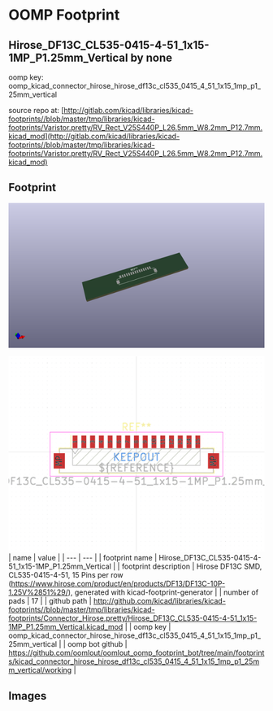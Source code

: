 # OOMP Footprint  
## Hirose_DF13C_CL535-0415-4-51_1x15-1MP_P1.25mm_Vertical  by none  
  
oomp key: oomp_kicad_connector_hirose_hirose_df13c_cl535_0415_4_51_1x15_1mp_p1_25mm_vertical  
  
source repo at: [http://gitlab.com/kicad/libraries/kicad-footprints//blob/master/tmp/libraries/kicad-footprints/Varistor.pretty/RV_Rect_V25S440P_L26.5mm_W8.2mm_P12.7mm.kicad_mod](http://gitlab.com/kicad/libraries/kicad-footprints//blob/master/tmp/libraries/kicad-footprints/Varistor.pretty/RV_Rect_V25S440P_L26.5mm_W8.2mm_P12.7mm.kicad_mod)  
## Footprint  
  
[![working_kicad_pcb_3d.png](working_kicad_pcb_3d_600.png)](working_kicad_pcb_3d.png)  
  
[![working.png](working_600.png)](working.png)  
| name | value | 
| --- | --- | 
| footprint name | Hirose_DF13C_CL535-0415-4-51_1x15-1MP_P1.25mm_Vertical | 
| footprint description | Hirose DF13C SMD, CL535-0415-4-51, 15 Pins per row (https://www.hirose.com/product/en/products/DF13/DF13C-10P-1.25V%2851%29/), generated with kicad-footprint-generator | 
| number of pads | 17 | 
| github path | http://github.com/kicad/libraries/kicad-footprints//blob/master/tmp/libraries/kicad-footprints/Connector_Hirose.pretty/Hirose_DF13C_CL535-0415-4-51_1x15-1MP_P1.25mm_Vertical.kicad_mod | 
| oomp key | oomp_kicad_connector_hirose_hirose_df13c_cl535_0415_4_51_1x15_1mp_p1_25mm_vertical | 
| oomp bot github | https://github.com/oomlout/oomlout_oomp_footprint_bot/tree/main/footprints/kicad_connector_hirose_hirose_df13c_cl535_0415_4_51_1x15_1mp_p1_25mm_vertical/working | 
## Images  

